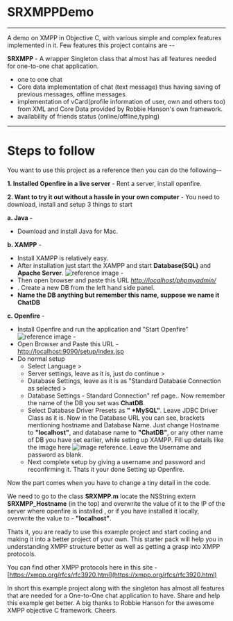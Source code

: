 # SRXMPPDemo

----------

A demo on XMPP in Objective C, with various simple and complex features implemented in it.
Few features this project contains are --


**SRXMPP** - A wrapper Singleton class that almost has all features needed for one-to-one chat application.

 - one to one chat
 - Core data implementation of chat (text message) thus having saving of previous messages, offline messages.
 - implementation of vCard(profile information of user, own and others too) from XML and Core Data provided by Robbie Hanson's own framework.
 - availability of friends status (online/offline,typing)

----------
# Steps to follow 

You want to use this project as a reference then you can do the following-- 

**1. Installed Openfire in a live server**	 - Rent a server, install openfire.

**2. Want to try it out without a hassle in your own computer** - 
You need to download, install and setup 3 things to start

**a. Java -** 
 - Download and install Java for Mac.
  
**b. XAMPP** - 
 
 - Install XAMPP is relatively easy. 
 - After installation just start the XAMPP and start **Database(SQL)** and **Apache Server**.
  ![reference image - ](http://imgur.com/mXQmnhh)
 - Then open browser and paste this URL 
[*http://localhost/phpmyadmin/*](http://localhost/phpmyadmin/)
 - . Create a new DB from the left hand side panel.
 - **Name the DB anything but remember this name, suppose we name it ChatDB** 
 

**c. Openfire** -

 * Install Openfire and run the application and "Start Openfire"
 ![reference image - ](http://imgur.com/Ct8ft15)
 * Open Browser and Paste this URL - [http://localhost:9090/setup/index.jsp](http://localhost:9090/setup/index.jsp)
 * Do normal setup 
	 * Select Language >
	 * Server settings, leave as it is, just do continue > 
	 * Database Settings, leave as it is as "Standard Database Connection as selected > 
	 * Database Settings - Standard Connection" ref page.. 
  Now remember the name of the DB you set was **ChatDB**. 
	 * Select Database Driver Presets as **" *MySQL"**. Leave JDBC Driver Class as it is. Now in the Database URL you can see, brackets mentioning hostname and Database Name. Just change Hostname to **"localhost"**, and database name to **"ChatDB"**, or any other name of DB you have set earlier, while seting up XAMPP. Fill up details like the image here ![image reference](http://imgur.com/BKRBG3c). Leave the Username and password as blank. 
	 * Next complete setup by giving a username and password and reconfirming it.
Thats it your done Setting up Openfire.

Now the part comes when you have to change a tiny detail in the code.

 We need to go to the class 
**SRXMPP.m** locate the NSString extern **SRXMPP_Hostname** (in the top) and overwrite the value of it to the IP of the server where openfire is installed , or if you have installed it locally, overwrite the value to -  **"localhost"**.

Thats it, you are ready to use this example project and start coding and making it into a better project of your own.
This starter pack will help you in understanding XMPP structure better as well as getting a grasp into XMPP protocols.

You can find other XMPP protocols here in this site - [https://xmpp.org/rfcs/rfc3920.html](https://xmpp.org/rfcs/rfc3920.html)

In short this example project along with the singleton has almost all features that are needed for a One-to-One chat application to have.
Share and help this example get better.
A big thanks to Robbie Hanson for the awesome XMPP objective C framework. Cheers.

